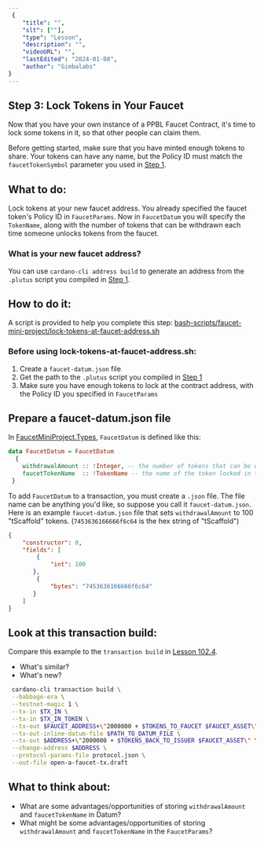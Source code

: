 ```yaml
---
 {
	"title": "",
	"slt": [""],
	"type": "Lesson",
	"description": "",
	"videoURL": "",
	"lastEdited": "2024-01-08",
	"author": "Gimbalabs"
}
---
```

 
 

## Step 3: Lock Tokens in Your Faucet

Now that you have your own instance of a PPBL Faucet Contract, it's time to lock some tokens in it, so that other people can claim them.

Before getting started, make sure that you have minted enough tokens to share. Your tokens can have any name, but the Policy ID must match the `faucetTokenSymbol` parameter you used in [Step 1](/modules/204/project-step-01).


## What to do:
Lock tokens at your new faucet address. You already specified the faucet token's Policy ID in `FaucetParams`. Now in `FaucetDatum` you will specify the `TokenName`, along with the number of tokens that can be withdrawn each time someone unlocks tokens from the faucet.

### What is your new faucet address?
You can use `cardano-cli address build` to generate an address from the `.plutus` script you compiled in [Step 1](/modules/204/project-step-01).


## How to do it:
A script is provided to help you complete this step: [bash-scripts/faucet-mini-project/lock-tokens-at-faucet-address.sh](https://gitlab.com/gimbalabs/ppbl-2023/ppbl2023-plutus-template/-/blob/main/bash-scripts/faucet-mini-project/lock-tokens-at-faucet-address.sh)

### Before using lock-tokens-at-faucet-address.sh:
1. Create a `faucet-datum.json` file
2. Get the path to the `.plutus` script you compiled in [Step 1](/modules/204/project-step-01)
3. Make sure you have enough tokens to lock at the contract address, with the Policy ID you specified in `FaucetParams`


## Prepare a faucet-datum.json file
In [FaucetMiniProject.Types](https://gitlab.com/gimbalabs/ppbl-2023/ppbl2023-plutus-template/-/blob/main/src/FaucetMiniProject/Types.hs), `FaucetDatum` is defined like this:

```haskell
data FaucetDatum = FaucetDatum
  {
    withdrawalAmount :: !Integer, -- the number of tokens that can be withdrawn in each unlocking tx
    faucetTokenName  :: !TokenName -- the name of the token locked in the faucet
 }
```

To add `FaucetDatum` to a transaction, you must create a `.json` file. The file name can be anything you'd like, so suppose you call it `faucet-datum.json`. Here is an example `faucet-datum.json` file that sets `withdrawalAmount` to 100 "tScaffold" tokens. (`7453636166666f6c64` is the hex string of "tScaffold")
```json
{
    "constructor": 0,
    "fields": [
        {
            "int": 100
       },
        {
            "bytes": "7453636166666f6c64"
       }
    ]
}
```

## Look at this transaction build:
Compare this example to the `transaction build` in [Lesson 102.4](/modules/102/1024).
- What's similar?
- What's new?

```bash
 cardano-cli transaction build \
 --babbage-era \
 --testnet-magic 1 \
 --tx-in $TX_IN \
 --tx-in $TX_IN_TOKEN \
 --tx-out $FAUCET_ADDRESS+\"2000000 + $TOKENS_TO_FAUCET $FAUCET_ASSET\" \
 --tx-out-inline-datum-file $PATH_TO_DATUM_FILE \
 --tx-out $ADDRESS+\"2000000 + $TOKENS_BACK_TO_ISSUER $FAUCET_ASSET\" \
 --change-address $ADDRESS \
 --protocol-params-file protocol.json \
 --out-file open-a-faucet-tx.draft
```


## What to think about:
- What are some advantages/opportunities of storing `withdrawalAmount` and `faucetTokenName` in Datum?
- What might be some advantages/opportunities of storing `withdrawalAmount` and `faucetTokenName` in the `FaucetParams`?
